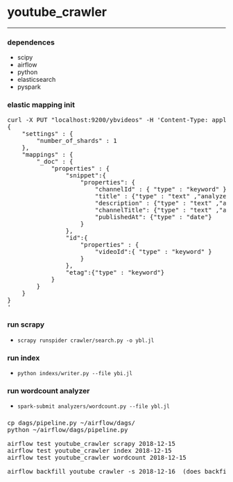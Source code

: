 # youtube_crawler
---

### dependences
* scipy
* airflow
* python
* elasticsearch
* pyspark

### elastic mapping init

<pre>
curl -X PUT "localhost:9200/ybvideos" -H 'Content-Type: application/json' -d'
{
    "settings" : {
        "number_of_shards" : 1
    },
    "mappings" : {
        "_doc" : {
            "properties" : {
            	"snippet":{
	            	"properties": {
	            		"channelId" : { "type" : "keyword" },
		                "title" : {"type" : "text" ,"analyzer": "standard"},
		                "description" : {"type" : "text" ,"analyzer": "standard"},
		                "channelTitle": {"type" : "text" ,"analyzer": "standard"},
		                "publishedAt": {"type" : "date"}
	            	}
            	},
            	"id":{
            		"properties" : {
            			"videoId":{ "type" : "keyword" }
            		}
            	},
         		"etag":{"type" : "keyword"} 
            }
        }
    }
}
'
</pre>

### run scrapy
* `scrapy runspider crawler/search.py -o ybl.jl`

### run index
* `python indexs/writer.py --file ybi.jl` 

### run wordcount analyzer
* `spark-submit analyzers/wordcount.py --file ybl.jl`

###
<pre>
cp dags/pipeline.py ~/airflow/dags/
python ~/airflow/dags/pipeline.py

airflow test youtube_crawler scrapy 2018-12-15
airflow test youtube_crawler index 2018-12-15
airflow test youtube_crawler wordcount 2018-12-15

airflow backfill youtube_crawler -s 2018-12-16  (does backfill make all flow happen??)
</pre>



